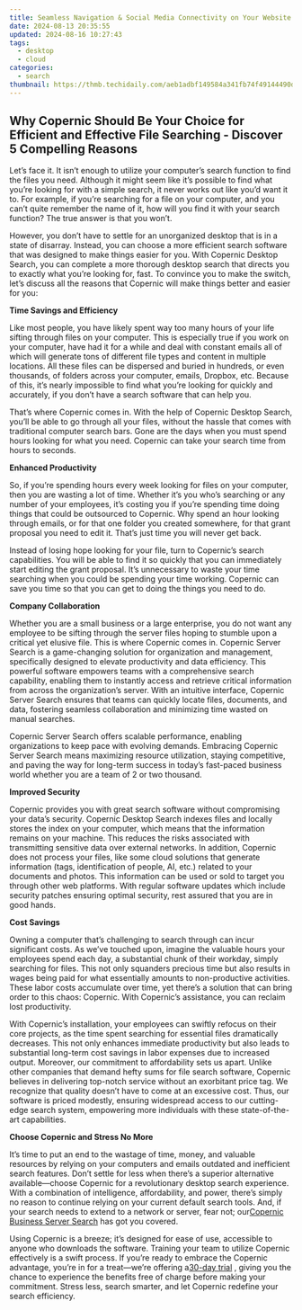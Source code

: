 ```yaml
---
title: Seamless Navigation & Social Media Connectivity on Your Website - Dive Into Facebook, LinkedIn & YouTube Integration
date: 2024-08-13 20:35:55
updated: 2024-08-16 10:27:43
tags:
  - desktop
  - cloud
categories:
  - search
thumbnail: https://thmb.techidaily.com/aeb1adbf149584a341fb74f49144490d740789721f41a9cf0edd89a122f69cd4.jpg
---
```


## Why Copernic Should Be Your Choice for Efficient and Effective File Searching - Discover 5 Compelling Reasons

Let’s face it. It isn’t enough to utilize your computer’s search function to find the files you need. Although it might seem like it’s possible to find what you’re looking for with a simple search, it never works out like you’d want it to. For example, if you’re searching for a file on your computer, and you can’t quite remember the name of it, how will you find it with your search function? The true answer is that you won’t.

 However, you don’t have to settle for an unorganized desktop that is in a state of disarray. Instead, you can choose a more efficient search software that was designed to make things easier for you. With Copernic Desktop Search, you can complete a more thorough desktop search that directs you to exactly what you’re looking for, fast. To convince you to make the switch, let’s discuss all the reasons that Copernic will make things better and easier for you:

**Time Savings and Efficiency**

 Like most people, you have likely spent way too many hours of your life sifting through files on your computer. This is especially true if you work on your computer, have had it for a while and deal with constant emails all of which will generate tons of different file types and content in multiple locations. All these files can be dispersed and buried in hundreds, or even thousands, of folders across your computer, emails, Dropbox, etc. Because of this, it’s nearly impossible to find what you’re looking for quickly and accurately, if you don’t have a search software that can help you.

 That’s where Copernic comes in. With the help of Copernic Desktop Search, you’ll be able to go through all your files, without the hassle that comes with traditional computer search bars. Gone are the days when you must spend hours looking for what you need. Copernic can take your search time from hours to seconds.

**Enhanced Productivity**

 So, if you’re spending hours every week looking for files on your computer, then you are wasting a lot of time. Whether it’s you who’s searching or any number of your employees, it’s costing you if you’re spending time doing things that could be outsourced to Copernic. Why spend an hour looking through emails, or for that one folder you created somewhere, for that grant proposal you need to edit it. That’s just time you will never get back.

 Instead of losing hope looking for your file, turn to Copernic’s search capabilities. You will be able to find it so quickly that you can immediately start editing the grant proposal. It’s unnecessary to waste your time searching when you could be spending your time working. Copernic can save you time so that you can get to doing the things you need to do.

**Company Collaboration**

 Whether you are a small business or a large enterprise, you do not want any employee to be sifting through the server files hoping to stumble upon a critical yet elusive file. This is where Copernic comes in. Copernic Server Search is a game-changing solution for organization and management, specifically designed to elevate productivity and data efficiency. This powerful software empowers teams with a comprehensive search capability, enabling them to instantly access and retrieve critical information from across the organization’s server. With an intuitive interface, Copernic Server Search ensures that teams can quickly locate files, documents, and data, fostering seamless collaboration and minimizing time wasted on manual searches.

 Copernic Server Search offers scalable performance, enabling organizations to keep pace with evolving demands. Embracing Copernic Server Search means maximizing resource utilization, staying competitive, and paving the way for long-term success in today’s fast-paced business world whether you are a team of 2 or two thousand.

**Improved Security**

 Copernic provides you with great search software without compromising your data’s security. Copernic Desktop Search indexes files and locally stores the index on your computer, which means that the information remains on your machine. This reduces the risks associated with transmitting sensitive data over external networks. In addition, Copernic does not process your files, like some cloud solutions that generate information (tags, identification of people, AI, etc.) related to your documents and photos. This information can be used or sold to target you through other web platforms. With regular software updates which include security patches ensuring optimal security, rest assured that you are in good hands.

**Cost Savings**

 Owning a computer that’s challenging to search through can incur significant costs. As we’ve touched upon, imagine the valuable hours your employees spend each day, a substantial chunk of their workday, simply searching for files. This not only squanders precious time but also results in wages being paid for what essentially amounts to non-productive activities. These labor costs accumulate over time, yet there’s a solution that can bring order to this chaos: Copernic. With Copernic’s assistance, you can reclaim lost productivity.

 With Copernic’s installation, your employees can swiftly refocus on their core projects, as the time spent searching for essential files dramatically decreases. This not only enhances immediate productivity but also leads to substantial long-term cost savings in labor expenses due to increased output. Moreover, our commitment to affordability sets us apart. Unlike other companies that demand hefty sums for file search software, Copernic believes in delivering top-notch service without an exorbitant price tag. We recognize that quality doesn’t have to come at an excessive cost. Thus, our software is priced modestly, ensuring widespread access to our cutting-edge search system, empowering more individuals with these state-of-the-art capabilities.

**Choose Copernic and Stress No More**

 It’s time to put an end to the wastage of time, money, and valuable resources by relying on your computers and emails outdated and inefficient search features. Don’t settle for less when there’s a superior alternative available—choose Copernic for a revolutionary desktop search experience. With a combination of intelligence, affordability, and power, there’s simply no reason to continue relying on your current default search tools. And, if your search needs to extend to a network or server, fear not; our[Copernic Business Server Search](https://tools.techidaily.com/copernic/download/) has got you covered.

 Using Copernic is a breeze; it’s designed for ease of use, accessible to anyone who downloads the software. Training your team to utilize Copernic effectively is a swift process. If you’re ready to embrace the Copernic advantage, you’re in for a treat—we’re offering a[30-day trial](https://tools.techidaily.com/copernic/download/) , giving you the chance to experience the benefits free of charge before making your commitment. Stress less, search smarter, and let Copernic redefine your search efficiency.

<ins class="adsbygoogle"
     style="display:block"
     data-ad-format="autorelaxed"
     data-ad-client="ca-pub-7571918770474297"
     data-ad-slot="1223367746"></ins>



<ins class="adsbygoogle"
     style="display:block"
     data-ad-client="ca-pub-7571918770474297"
     data-ad-slot="8358498916"
     data-ad-format="auto"
     data-full-width-responsive="true"></ins>
